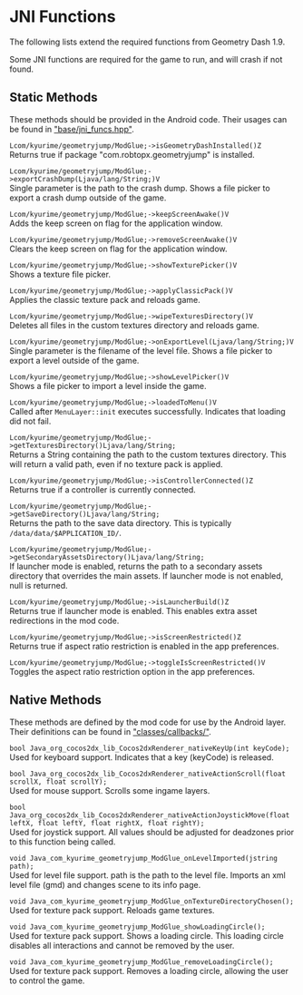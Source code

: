 # JNI Functions

The following lists extend the required functions from Geometry Dash 1.9.

Some JNI functions are required for the game to run, and will crash if not found.

## Static Methods

These methods should be provided in the Android code.
Their usages can be found in ["base/jni_funcs.hpp"](/include/base/jni_funcs.hpp).

`Lcom/kyurime/geometryjump/ModGlue;->isGeometryDashInstalled()Z`  
Returns true if package "com.robtopx.geometryjump" is installed.

`Lcom/kyurime/geometryjump/ModGlue;->exportCrashDump(Ljava/lang/String;)V`  
Single parameter is the path to the crash dump. Shows a file picker to export a crash dump outside of the game.

`Lcom/kyurime/geometryjump/ModGlue;->keepScreenAwake()V`  
Adds the keep screen on flag for the application window.

`Lcom/kyurime/geometryjump/ModGlue;->removeScreenAwake()V`  
Clears the keep screen on flag for the application window.

`Lcom/kyurime/geometryjump/ModGlue;->showTexturePicker()V`  
Shows a texture file picker.

`Lcom/kyurime/geometryjump/ModGlue;->applyClassicPack()V`  
Applies the classic texture pack and reloads game.

`Lcom/kyurime/geometryjump/ModGlue;->wipeTexturesDirectory()V`  
Deletes all files in the custom textures directory and reloads game.

`Lcom/kyurime/geometryjump/ModGlue;->onExportLevel(Ljava/lang/String;)V`  
Single parameter is the filename of the level file. Shows a file picker to export a level outside of the game.

`Lcom/kyurime/geometryjump/ModGlue;->showLevelPicker()V`  
Shows a file picker to import a level inside the game.

`Lcom/kyurime/geometryjump/ModGlue;->loadedToMenu()V`  
Called after `MenuLayer::init` executes successfully. Indicates that loading did not fail.

`Lcom/kyurime/geometryjump/ModGlue;->getTexturesDirectory()Ljava/lang/String;`  
Returns a String containing the path to the custom textures directory. This will return a valid path, even if no texture pack is applied.

`Lcom/kyurime/geometryjump/ModGlue;->isControllerConnected()Z`  
Returns true if a controller is currently connected.

`Lcom/kyurime/geometryjump/ModGlue;->getSaveDirectory()Ljava/lang/String;`  
Returns the path to the save data directory. This is typically `/data/data/$APPLICATION_ID/`.

`Lcom/kyurime/geometryjump/ModGlue;->getSecondaryAssetsDirectory()Ljava/lang/String;`  
If launcher mode is enabled, returns the path to a secondary assets directory that overrides the main assets. If launcher mode is not enabled, null is returned.

`Lcom/kyurime/geometryjump/ModGlue;->isLauncherBuild()Z`  
Returns true if launcher mode is enabled. This enables extra asset redirections in the mod code.

`Lcom/kyurime/geometryjump/ModGlue;->isScreenRestricted()Z`  
Returns true if aspect ratio restriction is enabled in the app preferences.

`Lcom/kyurime/geometryjump/ModGlue;->toggleIsScreenRestricted()V`  
Toggles the aspect ratio restriction option in the app preferences.

## Native Methods

These methods are defined by the mod code for use by the Android layer. Their definitions can be found in ["classes/callbacks/"](/src/classes/callbacks/).

`bool Java_org_cocos2dx_lib_Cocos2dxRenderer_nativeKeyUp(int keyCode);`  
Used for keyboard support. Indicates that a key (keyCode) is released.

`bool Java_org_cocos2dx_lib_Cocos2dxRenderer_nativeActionScroll(float scrollX, float scrollY);`  
Used for mouse support. Scrolls some ingame layers.

`bool Java_org_cocos2dx_lib_Cocos2dxRenderer_nativeActionJoystickMove(float leftX, float leftY, float rightX, float rightY);`  
Used for joystick support. All values should be adjusted for deadzones prior to this function being called.

`void Java_com_kyurime_geometryjump_ModGlue_onLevelImported(jstring path);`  
Used for level file support. path is the path to the level file. Imports an xml level file (gmd) and changes scene to its info page.

`void Java_com_kyurime_geometryjump_ModGlue_onTextureDirectoryChosen();`  
Used for texture pack support. Reloads game textures.

`void Java_com_kyurime_geometryjump_ModGlue_showLoadingCircle();`  
Used for texture pack support. Shows a loading circle. This loading circle disables all interactions and cannot be removed by the user.

`void Java_com_kyurime_geometryjump_ModGlue_removeLoadingCircle();`  
Used for texture pack support. Removes a loading circle, allowing the user to control the game.